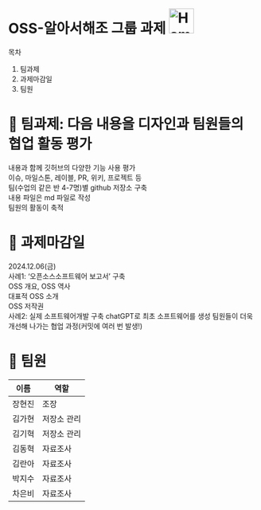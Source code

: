# OSS-알아서해조 그룹 과제 <img src="https://raw.githubusercontent.com/Tarikul-Islam-Anik/Telegram-Animated-Emojis/main/Animals%20and%20Nature/Hamster.webp" alt="Hamster" width="50" height="50" />

목차

1. 팀과제
2. 과제마감일
3. 팀원

# 🌱 팀과제: 다음 내용을 디자인과 팀원들의 협업 활동 평가

내용과 함께 깃허브의 다양한 기능 사용 평가  <br>
이슈, 마일스톤, 레이블, PR, 위키, 프로젝트 등 <br>
팀(수업의 같은 반 4-7명)별 github 저장소 구축 <br>
내용 파일은 md 파일로 작성 <br>
팀원의 활동이 축적 <br>

# 🌱 과제마감일
2024.12.06(금) <br>
사례1: ‘오픈소스소프트웨어 보고서’ 구축 <br>
OSS 개요, OSS 역사 <br>
대표적 OSS 소개 <br>
OSS 저작권 <br>
사례2: 실제 소프트웨어개발 구축
chatGPT로 최초 소프트웨어를 생성
팀원들이 더욱 개선해 나가는 협업 과정(커밋에 여러 번 발생!)


# 🌱 팀원 
|이름|역할|
|--|--|
|장현진|조장|
|김가현|저장소 관리|
|김기혁|저장소 관리|
|김동혁|자료조사|
|김란아|자료조사|
|박지수|자료조사|
|차은비|자료조사|

